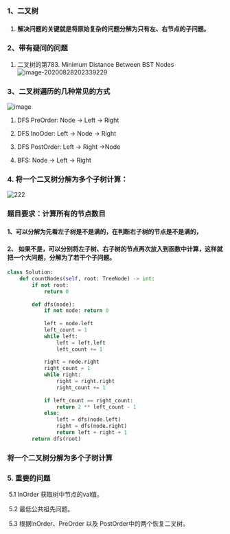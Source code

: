 

### 1、二叉树

1. #### 解决问题的关键就是将原始复杂的问题分解为只有左、右节点的子问题。

### 2、带有疑问的问题

1. 二叉树的第783. Minimum Distance Between BST Nodes 
	![image-20200828202339229](C:\Users\Ying\AppData\Roaming\Typora\typora-user-images\image-20200828202339229.png)
	
	

### 3、二叉树遍历的几种常见的方式

![image](https://assets.leetcode.com/users/andvary/image_1556551007.png)

1. DFS PreOrder:  Node -> Left -> Right

2. DFS InoOder: Left -> Node -> Right

3. DFS PostOrder: Left -> Right ->Node

4. BFS:  Node -> Left -> Right

### 4. 将一个二叉树分解为多个子树计算：

![222](E:\Codes\LeetCode\Tree\0830\222.jpg)

### **题目要求：计算所有的节点数目**

#### 1、可以分解为先看左子树是不是满的，在判断右子树的节点是不是满的，

#### 2、 如果不是，可以分别将左子树、右子树的节点再次放入到函数中计算，这样就把一个大问题，分解为了若干个子问题。

```python
class Solution:
    def countNodes(self, root: TreeNode) -> int:
        if not root:
            return 0
        
        def dfs(node):
            if not node: return 0
            
            left = node.left
            left_count = 1
            while left:
                left = left.left
                left_count += 1
                
            right = node.right
            right_count = 1
            while right:
                right = right.right
                right_count += 1
            
            if left_count == right_count:
                return 2 ** left_count - 1
            else:
                left = dfs(node.left)
                right = dfs(node.right)
                return left + right + 1
        return dfs(root)
```

### 将一个二叉树分解为多个子树计算



### 5. 重要的问题

​		5.1  InOrder 获取树中节点的val值。

​		5.2  最低公共祖先问题。

​		5.3  根据InOrder、PreOrder 以及 PostOrder中的两个恢复二叉树。

























